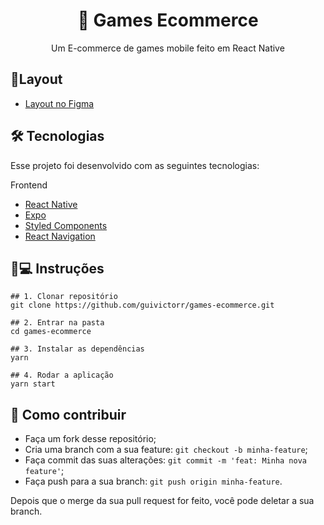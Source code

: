 <h1 align='center'>🛒 Games Ecommerce</h1>
<p align='center'>Um E-commerce de games mobile feito em React Native</p>

## 💄Layout
- [Layout no Figma](https://www.figma.com/file/0HULL0g3xYhs9zxusaeXvA/Games-Ecommerce?node-id=23:0)

## 🛠 Tecnologias

Esse projeto foi desenvolvido com as seguintes tecnologias:

Frontend
- [React Native](https://reactnative.dev/)
- [Expo](https://expo.io/)
- [Styled Components](https://styled-components.com/)
- [React Navigation](https://reactnavigation.org/)

## 📱💻 Instruções

```
## 1. Clonar repositório
git clone https://github.com/guivictorr/games-ecommerce.git

## 2. Entrar na pasta
cd games-ecommerce

## 3. Instalar as dependências
yarn

## 4. Rodar a aplicação
yarn start
```

## 🤔 Como contribuir

- Faça um fork desse repositório;
- Cria uma branch com a sua feature: `git checkout -b minha-feature`;
- Faça commit das suas alterações: `git commit -m 'feat: Minha nova feature'`;
- Faça push para a sua branch: `git push origin minha-feature`.

Depois que o merge da sua pull request for feito, você pode deletar a sua branch.
 
